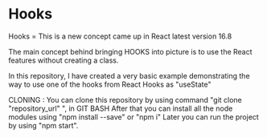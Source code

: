 # Hooks


Hooks = This is a new concept came up in React latest version 16.8

The main concept behind bringing HOOKS into picture is to use the React features without creating a class.

In this repository, I have created a very basic example demonstrating the way to use one of the hooks from React Hooks as "useState"

CLONING :
  You can clone this repository by using command "git clone "repository_url" ", in GIT BASH
  After that you can install all the node modules using "npm install --save" or "npm i"
  Later you can run the project by using "npm start".
